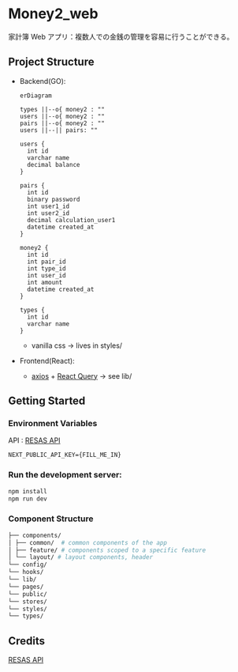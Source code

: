 # Money2_web

家計簿 Web アプリ：複数人での金銭の管理を容易に行うことができる。

## Project Structure

- Backend(GO):

  ```mermaid
  erDiagram

  types ||--o{ money2 : ""
  users ||--o{ money2 : ""
  pairs ||--o{ money2 : ""
  users ||--|| pairs: ""

  users {
  	int id
    varchar name
    decimal balance
  }

  pairs {
  	int id
  	binary password
  	int user1_id
  	int user2_id
  	decimal calculation_user1
  	datetime created_at
  }

  money2 {
    int id
  	int pair_id
    int type_id
  	int user_id
  	int amount
  	datetime created_at
  }

  types {
    int id
  	varchar name
  }
  ```

  <!-- ![hero](images/ER%E5%9B%B3.png) -->

  - vanilla css -> lives in styles/

- Frontend(React):
  - [axios](https://github.com/axios/axios) + [React Query](https://tanstack.com/query/v4/?from=reactQueryV3&original=https://react-query-v3.tanstack.com/)
    -> see lib/

## Getting Started

### Environment Variables

API : [RESAS API](https://opendata.resas-portal.go.jp/)

```
NEXT_PUBLIC_API_KEY={FILL_ME_IN}
```

### Run the development server:

```bash
npm install
npm run dev
```

### Component Structure

```sh
├── components/
│ ├── common/  # common components of the app
│ ├── feature/ # components scoped to a specific feature
│ └── layout/ # layout components, header
└── config/
└── hooks/
└── lib/
└── pages/
└── public/
└── stores/
└── styles/
└── types/
```

## Credits

[RESAS API](https://opendata.resas-portal.go.jp/)
